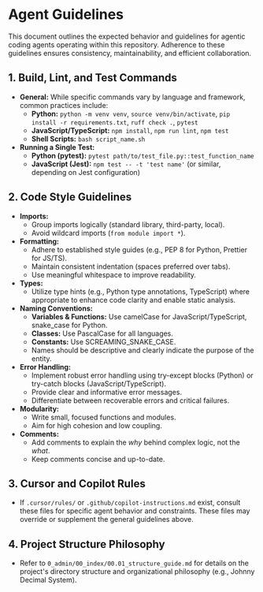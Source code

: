 # Agent Guidelines

This document outlines the expected behavior and guidelines for agentic coding agents operating within this repository. Adherence to these guidelines ensures consistency, maintainability, and efficient collaboration.

## 1. Build, Lint, and Test Commands

- **General:** While specific commands vary by language and framework, common practices include:
    - **Python:** `python -m venv venv`, `source venv/bin/activate`, `pip install -r requirements.txt`, `ruff check .`, `pytest`
    - **JavaScript/TypeScript:** `npm install`, `npm run lint`, `npm test`
    - **Shell Scripts:** `bash script_name.sh`
- **Running a Single Test:**
    - **Python (pytest):** `pytest path/to/test_file.py::test_function_name`
    - **JavaScript (Jest):** `npm test -- -t 'test name'` (or similar, depending on Jest configuration)

## 2. Code Style Guidelines

- **Imports:**
    - Group imports logically (standard library, third-party, local).
    - Avoid wildcard imports (`from module import *`).
- **Formatting:**
    - Adhere to established style guides (e.g., PEP 8 for Python, Prettier for JS/TS).
    - Maintain consistent indentation (spaces preferred over tabs).
    - Use meaningful whitespace to improve readability.
- **Types:**
    - Utilize type hints (e.g., Python type annotations, TypeScript) where appropriate to enhance code clarity and enable static analysis.
- **Naming Conventions:**
    - **Variables & Functions:** Use camelCase for JavaScript/TypeScript, snake_case for Python.
    - **Classes:** Use PascalCase for all languages.
    - **Constants:** Use SCREAMING_SNAKE_CASE.
    - Names should be descriptive and clearly indicate the purpose of the entity.
- **Error Handling:**
    - Implement robust error handling using try-except blocks (Python) or try-catch blocks (JavaScript/TypeScript).
    - Provide clear and informative error messages.
    - Differentiate between recoverable errors and critical failures.
- **Modularity:**
    - Write small, focused functions and modules.
    - Aim for high cohesion and low coupling.
- **Comments:**
    - Add comments to explain the *why* behind complex logic, not the *what*.
    - Keep comments concise and up-to-date.

## 3. Cursor and Copilot Rules

- If `.cursor/rules/` or `.github/copilot-instructions.md` exist, consult these files for specific agent behavior and constraints. These files may override or supplement the general guidelines above.

## 4. Project Structure Philosophy

- Refer to `0_admin/00_index/00.01_structure_guide.md` for details on the project's directory structure and organizational philosophy (e.g., Johnny Decimal System).
